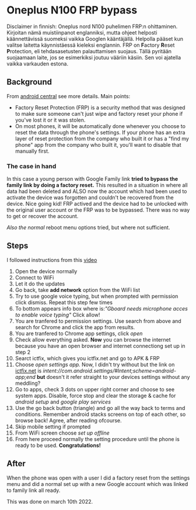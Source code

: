 # Oneplus N100 FRP bypass 

Disclaimer in finnish:
Oneplus nord N100 puhelimen FRP:n ohittaminen. Kirjoitan nämä muistiinpanot englanniksi, mutta ohjeet helposti käännettävissä suomeksi vaikka Googlen kääntäjällä. Helpolla pääset kun valitse laitetta käynnistäessä kieleksi englannin. FRP on **F**actory **R**eset **P**rotection, eli tehdasasetusten palauttamisen suojaus. Tällä pyritään suojaamaan laite, jos se esimerkiksi joutuu vääriin käsiin. Sen voi ajatella vaikka varkauden estona.

## Background

From [android central](https://www.androidcentral.com/factory-reset-protection-what-you-need-know) see more details. Main points:
* Factory Reset Protection (FRP) is a security method that was designed to make sure someone can't just wipe and factory reset your phone if you've lost it or it was stolen.
* On most phones, it will be automatically done whenever you choose to reset the data through the phone's settings. If your phone has an extra layer of reset protection from the company who built it or has a "find my phone" app from the company who built it, you'll want to disable that manually first.

### The case in hand
In this case a young person with Google Family link **tried to bypass the family link by doing a factory reset.** This resulted in a situation in where all data had been deleted and ALSO now the account which had been used to activate the device was forgotten and couldn't be recovered from the device. Nice going kid! FRP actived and the device had to be unlocked with the original user account or the FRP was to be bypassed. There was no way to get or recover the account.

*Also the normal* reboot menu options tried, but where not sufficient.

## Steps

I followed instructions from this [video](https://www.youtube.com/watch?v=OO9154XHiyc)

1. Open the device normally
2. Connect to WiFi
3. Let it do the updates
4. Go back, take **add network** option from the WiFi list
5. Try to use google voice typing, but when prompted with permission click dismiss. Repeat this step few times
6. To bottom appears info box where is:*"Gboard needs microphone acces to enable voice typing"* Click allow!
7. You are tranfered to permission settings. Use search from above and search for Chrome and click the app from results.
8. You are tranfered to Chrome app settings, click *open*
9. Check allow everything asked. **Now** you can browse the internet because you have an open browser and internet connectiong set up in step 2
10. Searct ictfix, which gives you ictfix.net and go to APK & FRP
11. Choose *open settings app.* Now, I didn't try without but the link on [ictfix.net](https://ictfix.net/apk-frp/) is *intent://com.android.settings/#Intent;scheme=android-app;end* **but** doesn't it refer straight to your devices settings without any meddling?
12. Go to apps, check 3 dots on upper right corner and choose to see system apps. Disable, force stop and clear the storage & cache for *android setup* and *google play services*
13. Use the go back button (triangle) and go all the way back to terms and conditions. Remember android stacks screens on top of each other, so browse back! Agree, after reading ofcourse. 
14. Skip mobile setting if prompted
15. From WiFi screen choose *set up offline*
16. From here proceed normally the setting procedure until the phone is ready to be used. **Congratulations!**

## After
When the phone was open with a user I did a factory reset from the settings menu and did a normal set up with a new Google account which was linked to family link all ready.


This was done on march 10th 2022.






